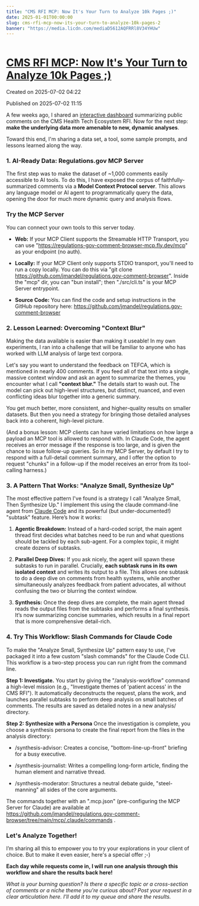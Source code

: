 ```yaml
---
title: "CMS RFI MCP: Now It's Your Turn to Analyze 10k Pages ;)"
date: 2025-01-01T00:00:00
slug: cms-rfi-mcp-now-its-your-turn-to-analyze-10k-pages-2
banner: "https://media.licdn.com/mediaD5612AQFRRl8V34YHUw"
---
```


<img alt="" src="https://media.licdn.com/mediaD5612AQFRRl8V34YHUw" title=""/>
<h1><a href="https://www.linkedin.com/pulse/cms-rfi-mcp-now-its-your-turn-analyze-10k-pages-josh-mandel-md-qm4mc">CMS RFI MCP: Now It's Your Turn to Analyze 10k Pages ;)</a></h1>
<p class="created">Created on 2025-07-02 04:22</p>
<p class="published">Published on 2025-07-02 11:15</p>
<div><p>A few weeks ago, I shared an <a href="https://joshuamandel.com/regulations.gov-comment-browser/CMS-2025-0050-0031/" target="_blank">interactive dashboard</a> summarizing public comments on the CMS Health Tech Ecosystem RFI. Now for the next step: <strong>make the underlying data more amenable to new, dynamic analyses</strong>.</p><p>Toward this end, I'm sharing a data set, a tool, some sample prompts, and lessons learned along the way.</p><h3>1. AI-Ready Data: Regulations.gov  MCP Server</h3><p>The first step was to make the dataset of ~1,000 comments easily accessible to AI tools. To do this, I have exposed the corpus of faithfully-summarized comments via a <strong>Model Context Protocol server</strong>. This allows any language model or AI agent to programmatically query the data, opening the door for much more dynamic query and analysis flows.</p><h3>Try the MCP Server</h3><p>You can connect your own tools to this server today.</p><ul><li><p><strong>Web:</strong> If your MCP Client supports the Streamable HTTP Transport, you can use "<a href="https://www.linkedin.com/redir/general-malware-page?url=https%3A%2F%2Fregulations-gov-comment-browser-mcp%2efly%2edev%2Fmcp" target="_blank">https://regulations-gov-comment-browser-mcp.fly.dev/mcp</a>" as your endpoint (no auth).</p></li><li><p><strong>Locally:</strong> If your MCP Client only supports STDIO transport, you'll need to run a copy locally. You can do this via "git clone <a href="https://github.com/jmandel/regulations.gov-comment-browser" target="_blank">https://github.com/jmandel/regulations.gov-comment-browser</a>". Inside the "mcp" dir, you can "bun install"; then "./src/cli.ts" is your MCP Server entrypoint.</p></li><li><p><strong>Source Code:</strong> You can find the code and setup instructions in the GitHub repository here: <a href="https://github.com/jmandel/regulations.gov-comment-browser" target="_blank">https://github.com/jmandel/regulations.gov-comment-browser</a></p></li></ul><h3>2. Lesson Learned: Overcoming "Context Blur"</h3><p>Making the data available is easier than making it useable! In my own experiments, I ran into a challenge that will be familiar to anyone who has worked with LLM analysis of large text corpora.</p><p>Let's say you want to understand the feedback on TEFCA, which is mentioned in nearly 400 comments. If you feed all of that text into a single, massive context window and ask an agent to summarize the themes, you encounter what I call <strong>"context blur."</strong> The details start to wash out. The model can pick out high-level structures, but distinct, nuanced, and even conflicting ideas blur together into a generic summary.</p><p>You get much better, more consistent, and higher-quality results on smaller datasets. But then you need a strategy for bringing those detailed analyses back into a coherent, high-level picture.</p><p>(And a bonus lesson: MCP clients can have varied limitations on how large a payload an MCP tool is allowed to respond with. In Claude Code, the agent receives an error message if the response is too large, and is given the chance to issue follow-up queries. So in my MCP Server, by default I try to respond with a full-detail comment summary, and I offer the option to request "chunks" in a follow-up if the model receives an error from its tool-calling harness.)</p><h3>3. A Pattern That Works: "Analyze Small, Synthesize Up"</h3><p>The most effective pattern I've found is a strategy I call "Analyze Small, Then Synthesize Up." I implement this using the claude command-line agent from <a href="https://docs.anthropic.com/en/docs/claude-code/overview" target="_blank">Claude Code</a> and its powerful (but under-documented!) "subtask" feature. Here’s how it works:</p><ol><li><p><strong>Agentic Breakdown:</strong> Instead of a hard-coded script, the main agent thread first decides what batches need to be run and what questions should be tackled by each sub-agent. For a complex topic, it might create dozens of subtasks.</p></li><li><p><strong>Parallel Deep Dives:</strong> If you ask nicely, the agent will spawn these subtasks to run in parallel. Crucially, <strong>each subtask runs in its own isolated context</strong> and writes its output to a file. This allows one subtask to do a deep dive on comments from health systems, while another simultaneously analyzes feedback from patient advocates, all without confusing the two or blurring the context window.</p></li><li><p><strong>Synthesis:</strong> Once the deep dives are complete, the main agent thread reads the output files from the subtasks and performs a final synthesis. It’s now summarizing concise summaries, which results in a final report that is more comprehensive detail-rich.</p></li></ol><h3>4. Try This Workflow: Slash Commands for Claude Code</h3><p>To make the "Analyze Small, Synthesize Up" pattern easy to use, I've packaged it into a few custom "slash commands" for the Claude Code CLI. This workflow is a two-step process you can run right from the command line.</p><p><strong>Step 1: Investigate.</strong> You start by giving the "/analysis-workflow" command a high-level mission (e.g., "Investigate themes of 'patient access' in the CMS RFI"). It automatically deconstructs the request, plans the work, and launches parallel subtasks to perform deep analysis on small batches of comments. The results are saved as detailed notes in a new analysis/ directory.</p><p><strong>Step 2: Synthesize with a Persona</strong> Once the investigation is complete, you choose a synthesis persona to create the final report from the files in the analysis directory:</p><ul><li><p>/synthesis-advisor: Creates a concise, "bottom-line-up-front" briefing for a busy executive.</p></li><li><p>/synthesis-journalist: Writes a compelling long-form article, finding the human element and narrative thread.</p></li><li><p>/synthesis-moderator: Structures a neutral debate guide, "steel-manning" all sides of the core arguments.</p></li></ul><p>The commands together with an ".mcp.json" (pre-configuring the MCP Server for Claude) are available at <a href="https://github.com/jmandel/regulations.gov-comment-browser/tree/main/mcp/.claude/commands" target="_blank">https://github.com/jmandel/regulations.gov-comment-browser/tree/main/mcp/.claude/commands</a> .</p><h3>Let's Analyze Together!</h3><p>I’m sharing all this to empower you to try your explorations in your client of choice. But to make it even easier, here's a special offer ;-)</p><p><strong>Each day while requests come in, I will run one analysis through this workflow and share the results back here!</strong></p><p><em>What is your burning question? Is there a specific topic or a cross-section of comments or a niche theme you're curious about? Post your request in a clear articulation here. I’ll add it to my queue and share the results.</em></p></div>
